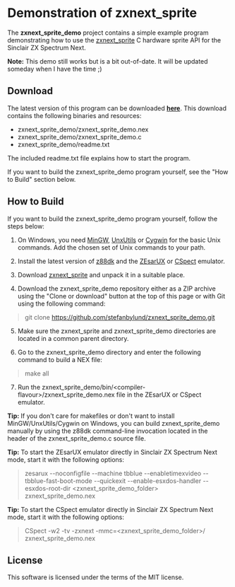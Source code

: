 # Demonstration of zxnext_sprite

The **zxnext_sprite_demo** project contains a simple example program demonstrating
how to use the [zxnext_sprite](https://github.com/stefanbylund/zxnext_sprite) C
hardware sprite API for the Sinclair ZX Spectrum Next.

**Note:** This demo still works but is a bit out-of-date. It will be updated
someday when I have the time ;)

## Download

The latest version of this program can be downloaded **[here](build/zxnext_sprite_demo.zip)**.
This download contains the following binaries and resources:

* zxnext_sprite_demo/zxnext_sprite_demo.nex
* zxnext_sprite_demo/zxnext_sprite_demo.c
* zxnext_sprite_demo/readme.txt

The included readme.txt file explains how to start the program.

If you want to build the zxnext_sprite_demo program yourself, see the "How to Build"
section below.

## How to Build

If you want to build the zxnext_sprite_demo program yourself, follow the steps
below:

1. On Windows, you need [MinGW](http://www.mingw.org/),
[UnxUtils](https://sourceforge.net/projects/unxutils/) or
[Cygwin](https://www.cygwin.com/) for the basic Unix commands. Add the chosen
set of Unix commands to your path.

2. Install the latest version of [z88dk](https://github.com/z88dk/z88dk) and the
[ZEsarUX](https://github.com/chernandezba/zesarux) or
[CSpect](https://dailly.blogspot.se/) emulator.

3. Download [zxnext_sprite](https://github.com/stefanbylund/zxnext_sprite/blob/master/build/zxnext_sprite.zip)
and unpack it in a suitable place.

4. Download the zxnext_sprite_demo repository either as a ZIP archive using the
"Clone or download" button at the top of this page or with Git using the
following command:

> git clone https://github.com/stefanbylund/zxnext_sprite_demo.git

5. Make sure the zxnext_sprite and zxnext_sprite_demo directories are located in
a common parent directory.

6. Go to the zxnext_sprite_demo directory and enter the following command to
build a NEX file:

> make all

7. Run the zxnext_sprite_demo/bin/\<compiler-flavour\>/zxnext_sprite_demo.nex
file in the ZEsarUX or CSpect emulator.

**Tip:** If you don't care for makefiles or don't want to install
MinGW/UnxUtils/Cygwin on Windows, you can build zxnext_sprite_demo manually
by using the z88dk command-line invocation located in the header of the
zxnext_sprite_demo.c source file.

**Tip:** To start the ZEsarUX emulator directly in Sinclair ZX Spectrum Next
mode, start it with the following options:

> zesarux --noconfigfile --machine tbblue --enabletimexvideo --tbblue-fast-boot-mode
  --quickexit --enable-esxdos-handler --esxdos-root-dir <zxnext_sprite_demo_folder>
  zxnext_sprite_demo.nex

**Tip:** To start the CSpect emulator directly in Sinclair ZX Spectrum Next
mode, start it with the following options:

> CSpect -w2 -tv -zxnext -mmc=<zxnext_sprite_demo_folder>/ zxnext_sprite_demo.nex

## License

This software is licensed under the terms of the MIT license.
